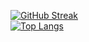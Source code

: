 [![GitHub Streak](https://streak-stats.demolab.com/?user=Arceen)](https://git.io/streak-stats)
<br/>
[![Top Langs](https://github-readme-stats.vercel.app/api/top-langs/?username=Arceen)](https://github.com/anuraghazra/github-readme-stats)

